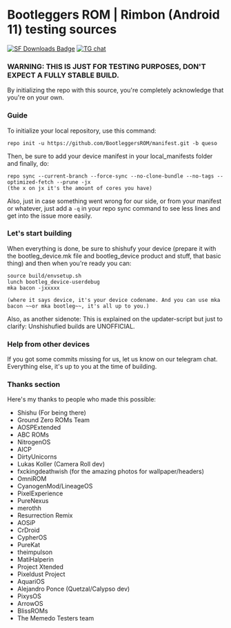 # Bootleggers ROM | Rimbon (Android 11) testing sources


[![SF Downloads Badge](https://img.shields.io/sourceforge/dm/bootleggersrom.svg?color=e52c5f&label=Shishufied%20downloads&style=for-the-badge&labelColor=121217&logo=sourceforge)](https://sourceforge.net/projects/bootleggersrom/files/builds)
[![TG chat](https://img.shields.io/badge/Support-Telegram-%23e52c5f.svg?style=for-the-badge&logo=telegram&&labelColor=121217)](https://t.me/keepthebootleg)


### WARNING: THIS IS JUST FOR TESTING PURPOSES, DON'T EXPECT A FULLY STABLE BUILD.

By initializing the repo with this source, you're completely acknowledge that you're on your own.

### Guide

To initialize your local repository, use this command:

	repo init -u https://github.com/BootleggersROM/manifest.git -b queso

Then, be sure to add your device manifest in your local_manifests folder and finally, do:

	repo sync --current-branch --force-sync --no-clone-bundle --no-tags --optimized-fetch --prune -jx
	(the x on jx it's the amount of cores you have)

Also, just in case something went wrong for our side, or from your manifest or whatever, just add a `-q` in your repo sync command to see less lines and get into the issue more easily.

### Let's start building

When everything is done, be sure to shishufy your device (prepare it with the bootleg_device.mk file and bootleg_device product and stuff, that basic thing) and then when you're ready you can:

	source build/envsetup.sh
	lunch bootleg_device-userdebug
	mka bacon -jxxxxx
	
	(where it says device, it's your device codename. And you can use mka bacon ~~or mka bootleg~~, it's all up to you.)


Also, as another sidenote: This is explained on the updater-script but just to clarify: Unshishufied builds are UNOFFICIAL.


### Help from other devices

If you got some commits missing for us, let us know on our telegram chat. Everything else, it's up to you at the time of building.


### Thanks section

Here's my thanks to people who made this possible:

* Shishu (For being there)
* Ground Zero ROMs Team
* AOSPExtended
* ABC ROMs
* NitrogenOS
* AICP
* DirtyUnicorns
* Lukas Koller (Camera Roll dev)
* fxckingdeathwish (for the amazing photos for wallpaper/headers)
* OmniROM
* CyanogenMod/LineageOS
* PixelExperience
* PureNexus
* merothh
* Resurrection Remix
* AOSiP
* CrDroid
* CypherOS
* PureKat
* theimpulson
* MatiHalperin
* Project Xtended
* Pixeldust Project
* AquariOS
* Alejandro Ponce (Quetzal/Calypso dev)
* PixysOS 
* ArrowOS
* BlissROMs
* The Memedo Testers team
